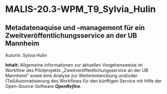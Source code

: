 # MALIS-20.3-WPM_T9_Sylvia_Hulin

## **Metadatenaquise und –management für ein Zweitveröffentlichungsservice an der UB Mannheim** ##
Autorin: Sylvia Hulin

**Inhalt:** 
Allgemeine Informationen zur aktuellen Vorgehensweise im Workflow des Pilotprojekts „Zweitveröffentlichungsservice an der UB Mannheim“ sowie eine Analyse zur Weiterentwicklung und/oder (Teil)Automatisierung des Workflows für den künftigen Service mit Hilfe der Open-Source-Software ***OpenRefine***.
